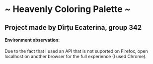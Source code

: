 # ~ Heavenly Coloring Palette ~

## Project made by Dîrțu Ecaterina, group 342

#### Environment observation: 
Due to the fact that I used an API that is not suported on Firefox, open localhost on another browser for the full experience (I used Chrome).